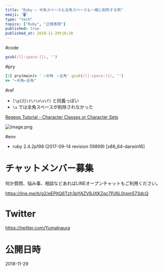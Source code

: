 ```yaml
---
title: "Ruby – 半角スペースも全角スペースも一緒に削除する例"
emoji: "🖥"
type: "tech"
topics: ["Ruby", "正規表現"]
published: true
published_at: 2018-11-29t10:28
---
```


#code

```rb
gsub(/[[:space:]]/, '')
```

#pry

```rb
[2] pry(main)> ' ←半角　←全角'.gsub(/[[:space:]]/, '')
=> "←半角←全角"
```

#ref

- `[\p{Z}\t\r\n\v\f]` と同義っぽい
- `\s` では全角スペースが削除されなかった

[Regexp Tutorial - Character Classes or Character Sets](https://www.regular-expressions.info/charclass.html)

![image.png](https://qiita-image-store.s3.amazonaws.com/0/89618/92938ab8-2f17-ebbf-b1c2-34c0bc487acc.png)

#env

- ruby 2.4.2p198 (2017-09-14 revision 59899) [x86_64-darwin16]








<!-- Update From Qiita API -->

# チャットメンバー募集


何か質問、悩み事、相談などあればLINEオープンチャットもご利用ください。

https://line.me/ti/g2/eEPltQ6Tzh3pYAZV8JXKZqc7PJ6L0rpm573dcQ





# Twitter


https://twitter.com/YumaInaura


<!-- Update From Qiita API -->



# 公開日時

2018-11-29

